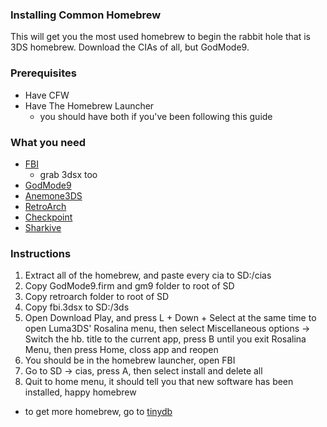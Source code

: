 ### Installing Common Homebrew
This will get you the most used homebrew to begin the rabbit hole that is 3DS homebrew. Download the CIAs of all, but GodMode9.

### Prerequisites
- Have CFW
- Have The Homebrew Launcher
  - you should have both if you've been following this guide
  
### What you need
- [FBI](https://github.com/Steveice10/FBI/releases)
  - grab 3dsx too
- [GodMode9](https://github.com/d0k3/GodMode9/releases)
- [Anemone3DS](https://github.com/astronautlevel2/Anemone3DS/releases)
- [RetroArch](https://buildbot.libretro.com/stable/1.8.1/nintendo/3ds/RetroArch_cia.7z)
- [Checkpoint](https://github.com/FlagBrew/Checkpoint/releases)
- [Sharkive](https://github.com/FlagBrew/Sharkive/releases)

### Instructions
1. Extract all of the homebrew, and paste every cia to SD:/cias
2. Copy GodMode9.firm and gm9 folder to root of SD
3. Copy retroarch folder to root of SD
4. Copy fbi.3dsx to SD:/3ds
4. Open Download Play, and press L + Down + Select at the same time to open Luma3DS' Rosalina menu, then select Miscellaneous options -> Switch the hb. title to the current app, press B until you exit Rosalina Menu, then press Home, closs app and reopen
5. You should be in the homebrew launcher, open FBI
6. Go to SD -> cias, press A, then select install and delete all
7. Quit to home menu, it should tell you that new software has been installed, happy homebrew
  - to get more homebrew, go to [tinydb](https://tinydb.eiphax.tech)
